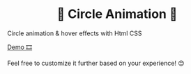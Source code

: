 <h1 align="center">🎡 Circle Animation 🎡</h1> 
Circle animation &amp; hover effects with Html CSS

<a href="https://codepen.io/Hadil-Ben-Abdallah/pen/vYoGdyw">Demo 🎞</a>

Feel free to customize it further based on your experience! 😊

